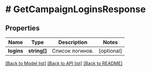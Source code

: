 # # GetCampaignLoginsResponse

## Properties

Name | Type | Description | Notes
------------ | ------------- | ------------- | -------------
**logins** | **string[]** | Список логинов. | [optional]

[[Back to Model list]](../../README.md#models) [[Back to API list]](../../README.md#endpoints) [[Back to README]](../../README.md)
